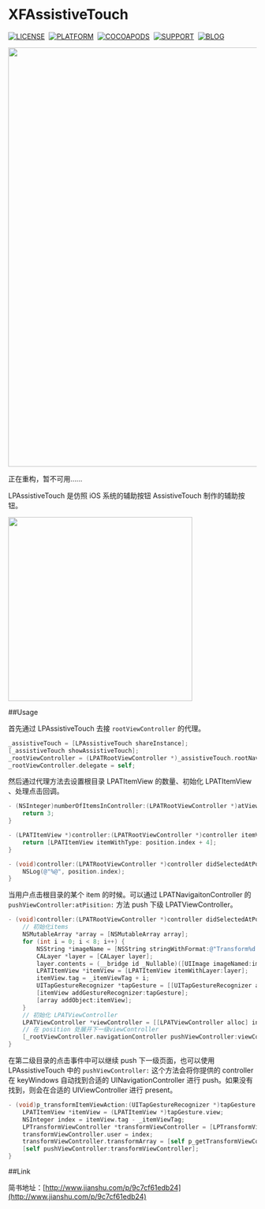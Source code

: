 # XFAssistiveTouch

[![LICENSE](https://img.shields.io/badge/license-MIT-green.svg?style=flat-square)](https://raw.githubusercontent.com/xiaofei86/LPAssistiveTouch/master/LICENSE)&nbsp;
[![PLATFORM](https://img.shields.io/cocoapods/p/LPDebug.svg?style=flat-square)](https://cocoapods.org/?q=LPDEBUG)&nbsp;
[![COCOAPODS](https://img.shields.io/cocoapods/v/LPDebug.svg?style=flat-square)](https://cocoapods.org/?q=LPDEBUG)&nbsp;
[![SUPPORT](https://img.shields.io/badge/support-iOS%208%2B%20-blue.svg?style=flat-square)](https://en.wikipedia.org/wiki/IOS_8)&nbsp;
[![BLOG](https://img.shields.io/badge/blog-xuyafei.cn-orange.svg?style=flat-square)](http://xuyafei.cn)&nbsp;

<img src = "https://github.com/xiaofei86/XFAssistiveTouch/raw/master/Images/XFAssitiveTouchHeader.png" width = 850>

正在重构，暂不可用……

LPAssistiveTouch 是仿照 iOS 系统的辅助按钮 AssistiveTouch 制作的辅助按钮。

<img src = "https://github.com/xiaofei86/XFAssistiveTouch/raw/master/Images/1.gif" width = 373>
	
##Usage
	
首先通过 LPAssistiveTouch 去接 ```rootViewController``` 的代理。

```objective-c
_assistiveTouch = [LPAssistiveTouch shareInstance];
[_assistiveTouch showAssistiveTouch];
_rootViewController = (LPATRootViewController *)_assistiveTouch.rootNavigationController.rootViewController;
_rootViewController.delegate = self;
```

然后通过代理方法去设置根目录 LPATItemView 的数量、初始化 LPATItemView 、处理点击回调。

```objective-c
- (NSInteger)numberOfItemsInController:(LPATRootViewController *)atViewController {
    return 3;
}

- (LPATItemView *)controller:(LPATRootViewController *)controller itemViewAtPosition:(LPATPosition *)position {
    return [LPATItemView itemWithType: position.index + 4];
}

- (void)controller:(LPATRootViewController *)controller didSelectedAtPosition:(LPATPosition *)position {
	NSLog(@"%@", position.index);
}
```

当用户点击根目录的某个 item 的时候。可以通过 LPATNavigaitonController 的 ```pushViewController:atPisition:``` 方法 push 下级 LPATViewController。

```objective-c
- (void)controller:(LPATRootViewController *)controller didSelectedAtPosition:(LPATPosition *)position {
	// 初始化items
	NSMutableArray *array = [NSMutableArray array];
	for (int i = 0; i < 8; i++) {
	    NSString *imageName = [NSString stringWithFormat:@"Transform%d.png", i + 1];
	    CALayer *layer = [CALayer layer];
	    layer.contents = (__bridge id _Nullable)([UIImage imageNamed:imageName].CGImage);
	    LPATItemView *itemView = [LPATItemView itemWithLayer:layer];
	    itemView.tag = _itemViewTag + i;
	    UITapGestureRecognizer *tapGesture = [[UITapGestureRecognizer alloc] initWithTarget:self action:@selector(p_transformItemViewAction:)];
	    [itemView addGestureRecognizer:tapGesture];
	    [array addObject:itemView];
	}
	// 初始化 LPATViewController
	LPATViewController *viewController = [[LPATViewController alloc] initWithItems:[array copy]];
	// 在 position 处展开下一级viewController
	[_rootViewController.navigationController pushViewController:viewController atPisition:position];
}
```
在第二级目录的点击事件中可以继续 push 下一级页面，也可以使用 LPAssistiveTouch 中的 ```pushViewController:``` 这个方法会将你提供的 controller 在 keyWindows 自动找到合适的 UINavigationController 进行 push。如果没有找到，则会在合适的 UIViewController 进行 present。

```objective-c
- (void)p_transformItemViewAction:(UITapGestureRecognizer *)tapGesture {
    LPATItemView *itemView = (LPATItemView *)tapGesture.view;
    NSInteger index = itemView.tag - _itemViewTag;
    LPTransformViewController *transformViewController = [LPTransformViewController new];
    transformViewController.user = index;
    transformViewController.transformArray = [self p_getTransformViewControllersFromDelegate];
    [self pushViewController:transformViewController];
}
```

##Link

简书地址：[http://www.jianshu.com/p/9c7cf61edb24](http://www.jianshu.com/p/9c7cf61edb24)